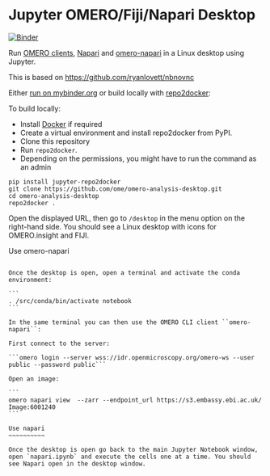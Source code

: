 # Jupyter OMERO/Fiji/Napari Desktop
[![Binder](https://mybinder.org/badge_logo.svg)](https://mybinder.org/v2/gh/ome/omero-analysis-desktop/master?filepath=napari.ipynb)


Run [OMERO clients](https://www.openmicroscopy.org/omero/downloads/), [Napari](http://napari.org/) and [omero-napari](https://gitlab.com/openmicroscopy/incubator/omero-napari) in a Linux desktop using Jupyter.

This is based on https://github.com/ryanlovett/nbnovnc

Either [run on mybinder.org](https://mybinder.org/v2/gh/ome/omero-analysis-desktop/master) or build locally with [repo2docker](https://repo2docker.readthedocs.io/):

To build locally:

 * Install [Docker](https://www.docker.com/) if required
 * Create a virtual environment and install repo2docker from PyPI.
 * Clone this repository
 * Run  ``repo2docker``. 
 * Depending on the permissions, you might have to run the command as an admin

```
pip install jupyter-repo2docker
git clone https://github.com/ome/omero-analysis-desktop.git
cd omero-analysis-desktop
repo2docker .
```

Open the displayed URL, then go to `/desktop` in the menu option on the right-hand side.
You should see a Linux desktop with icons for OMERO.insight and FIJI.

Use omero-napari
~~~~~~~~~~~~~~~~

Once the desktop is open, open a terminal and activate the conda environment:

```
. /src/conda/bin/activate notebook
```

In the same terminal you can then use the OMERO CLI client ``omero-napari``:

First connect to the server:

```omero login --server wss://idr.openmicroscopy.org/omero-ws --user public --password public```

Open an image:

```
omero napari view  --zarr --endpoint_url https://s3.embassy.ebi.ac.uk/ Image:6001240
```

Use napari
~~~~~~~~~~

Once the desktop is open go back to the main Jupyter Notebook window, open `napari.ipynb` and execute the cells one at a time. You should see Napari open in the desktop window.
